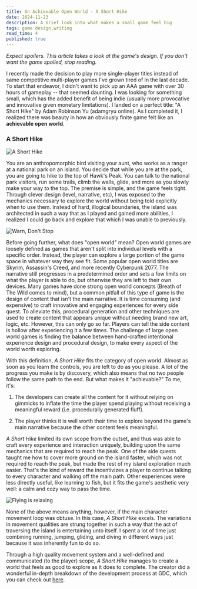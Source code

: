 ```yaml
---
title: An Achievable Open World - A Short Hike
date: 2024-11-23
description: A brief look into what makes a small game feel big
tags: game design,writing
read_time: 4
published: true
---
```


_Expect spoilers. This article takes a look at the game's design. If you don't want the game spoiled, stop reading._

I recently made the decision to play more single-player titles instead of same competitive multi-player games I've grown tired of in the last decade. To start that endeavor, I didn't want to pick up an AAA game with over 30 hours of gameplay -- that seemed daunting. I was looking for something small, which has the added benefit of being indie (usually more provocative and innovative given monetary limitations). I landed on a perfect title: "A Short Hike" by Adam Robinson Yu (adamgryu online). As I completed it, I realized there was beauty in how an obviously finite game felt like an **achievable open world**.

### A Short Hike

![A Short Hike](https://ashorthike.com/press/images/banner6.jpg)

You are an anthropomorphic bird visiting your aunt, who works as a ranger at a national park on an island. You decide that while you are at the park, you are going to hike to the top of Hawk's Peak. You can talk to the national park visitors, run some trails, climb the walls, glide, and more as you slowly make your way to the top. The premise is simple, and the game feels tight. Through clever design (level, narrative, etc), I was exposed to the mechanics necessary to explore the world without being told explicitly when to use them. Instead of hard, illogical boundaries, the island was architected in such a way that as I played and gained more abilities, I realized I could go back and explore that which I was unable to previously.

![Warn, Don't Stop](https://ashorthike.com/press/images/gif4.gif)

Before going further, what does "open world" mean? Open world games are loosely defined as games that aren't split into individual levels with a specific order. Instead, the player can explore a large portion of the game space in whatever way they see fit. Some popular open world titles are Skyrim, Assassin's Creed, and more recently Cyberpunk 2077. The narrative still progresses in a predetermined order and sets a few limits on what the player is able to do, but otherwise they are left to their own devices. Many games have done strong open world concepts (Breath of The Wild comes to mind), but a common pitfall of this type of game is the design of content that isn't the main narrative. It is time consuming (and expensive) to craft innovative and engaging experiences for every side quest. To alleviate this, procedural generation and other techniques are used to create content that appears unique without needing brand new art, logic, etc. However, this can only go so far. Players can tell the side content is hollow after experiencing it a few times. The challenge of large open world games is finding the balance between hand-crafted intentional experience design and procedural design, to make every aspect of the world worth exploring.

With this definition, _A Short Hike_ fits the category of open world. Almost as soon as you learn the controls, you are left to do as you please. A lot of the progress you make is by discovery, which also means that no two people follow the same path to the end. But what makes it "achievable?" To me, it's:

1.  The developers can create all the content for it without relying on gimmicks to inflate the time the player spend playing without receiving a meaningful reward (i.e. procedurally generated fluff).

2.  The player thinks it is well worth their time to explore beyond the game's main narrative because the other content feels meaningful.

_A Short Hike_ limited its own scope from the outset, and thus was able to craft every experience and interaction uniquely, building upon the same mechanics that are required to reach the peak. One of the side quests taught me how to cover more ground on the island faster, which was not required to reach the peak, but made the rest of my island exploration much easier. That's the kind of reward the incentivizes a player to continue talking to every character and walking off the main path. Other experiences were less directly useful, like learning to fish, but it fits the game's aesthetic very well: a calm and cozy way to pass the time.

![Flying is relaxing](https://i0.wp.com/www.the-pixels.com/wp-content/uploads/2021/12/gif2.gif?resize=422%2C237&ssl=1)

None of the above means anything, however, if the main character movement loop was obtuse. In this case, _A Short Hike_ excels. The variations in movement qualities are strung together in such a way that the act of traversing the island is entertaining unto itself. I spent a lot of time just combining running, jumping, gliding, and diving in different ways just because it was inherently fun to do so.

Through a high quality movement system and a well-defined and communicated (to the player) scope, _A Short Hike_ manages to create a world that feels as good to explore as it does to complete. The creator did a wonderful in-depth breakdown of the development process at GDC, which you can check out [here](https://www.youtube.com/watch?v=ZW8gWgpptI8).
